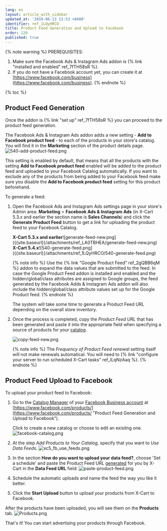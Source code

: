 ```yaml
---
lang: en
layout: article_with_sidebar
updated_at: '2019-06-13 12:53 +0400'
identifier: ref_1LQyHRCO
title: Product Feed Generation and Upload to Facebook
order: 120
published: true
---
```

{% note warning %}
PREREQUISITES:
1. Make sure the Facebook Ads & Instagram Ads addon is {% link "installed and enabled" ref_7fTH58sR %}.
2. If you do not have a Facebook account yet, you can create it at [https://www.facebook.com/business](https://www.facebook.com/business).
{% endnote %}

{% toc %}

## Product Feed Generation

Once the addon is {% link "set up" ref_7fTH58sR %} you can proceed to the product feed generation.

The Facebook Ads & Instagram Ads addon adds a new setting - **Add to Facebook product feed** - to each of the products in your store's catalog. You will find it in the **Marketing** section of the product details page. 
![540-add-product-feed.png]({{site.baseurl}}/attachments/ref_7fTH58sR/540-add-product-feed.png)

This setting is enabled by default, that means that all the products with the setting **Add to Facebook product feed** enabled will be added to the product feed and uploaded to your Facebook Catalog automatically. If you want to exclude any of the products from being added to your Facebook feed make sure you disable the **Add to Facebook product feed** setting for this product beforehand.
  
To generate a feed:

1. Open the Facebook Ads and Instagram Ads settings page in your store's Admin area: **Marketing** > **Facebook Ads & Instagram Ads** (in X-Cart 5.3.x and earlier the section name is **Sales Channels**) and click the **Generate Product Feed** button to get a link for uploading the product feed to your Facebook Catalog.
   <div class="ui stackable two column grid">
     <div class="column" markdown="span"><b>X-Cart 5.3.x and earlier</b>![generate-feed-new.png]({{site.baseurl}}/attachments/ref_LA0TBHEA/generate-feed-new.png)</div>
     <div class="column" markdown="span"><b>X-Cart 5.4.x</b>![540-generate-feed.png]({{site.baseurl}}/attachments/ref_1LQyHRCO/540-generate-feed.png)</div>
   </div>
   
   {% note info %}
   Use the {% link "Google Product Feed" ref_2gQBB6qM %} addon to expand the data values that are submitted to the feed. In case the Google Product Feed addon is installed and enabled and the hidden/global/class attributes are assigned to Google groups, the feed generated by the Facebook Adds & Instagram Ads addon will also include the hidden/global/class attribute values set up for the Google Product feed.
   {% endnote %}
   
   The system will take some time to generate a Product Feed URL depending on the overall store inventory. 

2. Once the process is completed, copy the _Product Feed URL_ that has been generated and paste it into the appropriate field when specifying a source of products for your [catalog](https://www.facebook.com/products/catalogs/new "Product Feed Generation and Upload to Facebook").
  
   ![copy-feed-new.png]({{site.baseurl}}/attachments/ref_LA0TBHEA/copy-feed-new.png)
  
   {% note info %}
   The _Frequency of Product Feed renewal_ setting itself will not make renewals automatical. You will need to {% link "configure your server to run scheduled X-Cart tasks" ref_lLqNzAaq %}.
   {% endnote %}
  
## Product Feed Upload to Facebook
  
  To upload your product feed to Facebook:
  
   1. Go to the [Catalog Manager](https://www.facebook.com/business/help/1659534074121655) of your [Facebook Business account](https://business.facebook.com/overview/) at [https://www.facebook.com/products/](https://www.facebook.com/products/ "Product Feed Generation and Upload to Facebook").
   
      Click to create a new catalog or choose to edit an exisitng one. 
      ![facebook-catalog.png]({{site.baseurl}}/attachments/ref_LA0TBHEA/facebook-catalog.png)
  
   2. At the step _Add Products to Your Catalog_, specify that you want to _Use Data Feeds_. 
      ![xc5_fb_use_feeds.png]({{site.baseurl}}/attachments/ref_LA0TBHEA/xc5_fb_use_feeds.png)

   3. In the section  **How do you want to upload your data feed?**, choose 'Set a schedule' and paste the Product Feed URL [generated](https://kb.x-cart.com/modules/facebook_ads_and_instagram_ads/facebook_feed.html#product-feed-generation "Product Feed Generation and Upload to Facebook") for you by X-Cart in the **Data Feed URL** field:
      ![paste-product-feed.png]({{site.baseurl}}/attachments/ref_LA0TBHEA/paste-product-feed.png)
  
   4. Schedule the automatic uploads and name the feed the way you like it better. 
   
   5. Click the **Start Upload** button to upload your products from X-Cart to Facebook.
  
After the products have been uploaded, you will see them on the **Products** tab.
      ![Products.png]({{site.baseurl}}/attachments/ref_LA0TBHEA/Products.png)
  
That's it! You can start advertising your products through Facebook.

